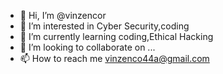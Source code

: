 - 👋 Hi, I’m @vinzencor
- 👀 I’m interested in Cyber Security,coding
- 🌱 I’m currently learning coding,Ethical Hacking
- 💞️ I’m looking to collaborate on ...
- 📫 How to reach me vinzenco44a@gmail.com

<!---
vinzencor/vinzencor is a ✨ special ✨ repository because its `README.md` (this file) appears on your GitHub profile.
You can click the Preview link to take a look at your changes.
--->
